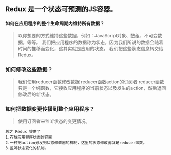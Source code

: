 ## Redux 是一个状态可预测的JS容器。
#### 如何在应用程序的整个生命周期内维持所有数据？
> 以你想要的方式维持这些数据，例如：JavaScript对象、数组、不可变数据，等等。
我们把应用程序的数据称为状态，因为我们所说的数据会随着时间的推移而变化，这其实就是应用的状态。
我们把这些状态信息转交给Redux。

### 如何修改这些数据？
> 我们使用reducer函数修改数据
reducer函数action的订阅者
reducer函数只是一个纯函数，它接收应用程序的当前状态以及发生的action，然后返回修改后的新状态。

### 如何把数据变更传播到整个应用程序？
> 使用订阅者来监听状态的变更情况。

    总之 Redux 提供了
    1.存放应用程序状态的容器
    2.一种把action分发到状态修改器的机制，这里的状态修改器就是reducer函数。
    3.监听状态变化的机制。